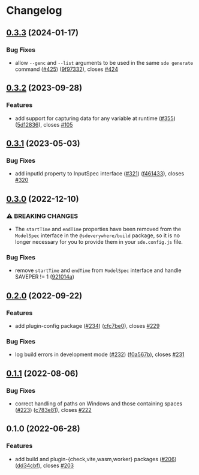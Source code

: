 # Changelog

## [0.3.3](https://github.com/climateinteractive/SDEverywhere/compare/build-v0.3.2...build-v0.3.3) (2024-01-17)


### Bug Fixes

* allow `--genc` and `--list` arguments to be used in the same `sde generate` command ([#425](https://github.com/climateinteractive/SDEverywhere/issues/425)) ([9f97332](https://github.com/climateinteractive/SDEverywhere/commit/9f9733245721b7701e20eab8da2a2579834a60c2)), closes [#424](https://github.com/climateinteractive/SDEverywhere/issues/424)

## [0.3.2](https://github.com/climateinteractive/SDEverywhere/compare/build-v0.3.1...build-v0.3.2) (2023-09-28)


### Features

* add support for capturing data for any variable at runtime ([#355](https://github.com/climateinteractive/SDEverywhere/issues/355)) ([5d12836](https://github.com/climateinteractive/SDEverywhere/commit/5d1283657ba99f6c7f8e30f8053f1906ac872af3)), closes [#105](https://github.com/climateinteractive/SDEverywhere/issues/105)

## [0.3.1](https://github.com/climateinteractive/SDEverywhere/compare/build-v0.3.0...build-v0.3.1) (2023-05-03)


### Bug Fixes

* add inputId property to InputSpec interface ([#321](https://github.com/climateinteractive/SDEverywhere/issues/321)) ([f461433](https://github.com/climateinteractive/SDEverywhere/commit/f461433df9ae013e73a76a1103c9cb8a5d22ab52)), closes [#320](https://github.com/climateinteractive/SDEverywhere/issues/320)

## [0.3.0](https://github.com/climateinteractive/SDEverywhere/compare/build-v0.2.0...build-v0.3.0) (2022-12-10)


### ⚠ BREAKING CHANGES

* The `startTime` and `endTime` properties have been removed from the `ModelSpec` interface in the `@sdeverywhere/build` package, so it is no longer necessary for you to provide them in your `sde.config.js` file.

### Bug Fixes

* remove `startTime` and `endTime` from `ModelSpec` interface and handle SAVEPER != 1 ([921014a](https://github.com/climateinteractive/SDEverywhere/commit/921014aeeda646a130ac324823ab5633d6abcdfa))

## [0.2.0](https://github.com/climateinteractive/SDEverywhere/compare/build-v0.1.1...build-v0.2.0) (2022-09-22)


### Features

* add plugin-config package ([#234](https://github.com/climateinteractive/SDEverywhere/issues/234)) ([cfc7be0](https://github.com/climateinteractive/SDEverywhere/commit/cfc7be0f78a88ab1e3f601cba93e8f882e9d072d)), closes [#229](https://github.com/climateinteractive/SDEverywhere/issues/229)


### Bug Fixes

* log build errors in development mode ([#232](https://github.com/climateinteractive/SDEverywhere/issues/232)) ([f0a567b](https://github.com/climateinteractive/SDEverywhere/commit/f0a567b5eaf24a16c7f8c340626489e7285ab5e2)), closes [#231](https://github.com/climateinteractive/SDEverywhere/issues/231)

## [0.1.1](https://github.com/climateinteractive/SDEverywhere/compare/build-v0.1.0...build-v0.1.1) (2022-08-06)


### Bug Fixes

* correct handling of paths on Windows and those containing spaces ([#223](https://github.com/climateinteractive/SDEverywhere/issues/223)) ([c783e81](https://github.com/climateinteractive/SDEverywhere/commit/c783e811a43331e4c563438b8fa441792bdcfe28)), closes [#222](https://github.com/climateinteractive/SDEverywhere/issues/222)

## 0.1.0 (2022-06-28)


### Features

* add build and plugin-{check,vite,wasm,worker} packages ([#206](https://github.com/climateinteractive/SDEverywhere/issues/206)) ([dd34cbf](https://github.com/climateinteractive/SDEverywhere/commit/dd34cbfcc0b8b3fb1655c8aa64fb919f9757b8be)), closes [#203](https://github.com/climateinteractive/SDEverywhere/issues/203)
